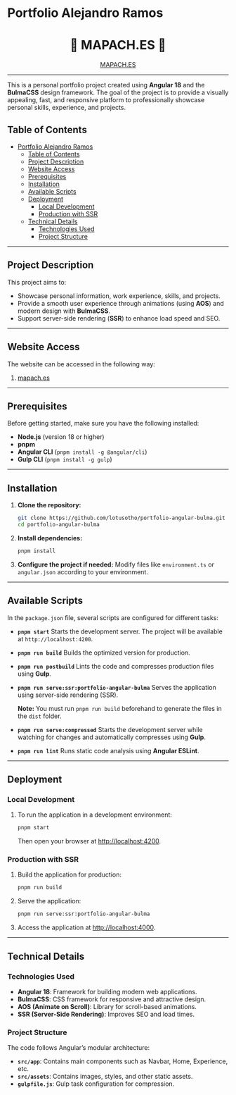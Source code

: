 # Portfolio Alejandro Ramos

<h1 align="center">🦝 <b>MAPACH.ES</b> 🦝</h1>
<p align="center"><a href="https://mapach.es">MAPACH.ES</a></p>

---

This is a personal portfolio project created using **Angular 18** and the **BulmaCSS** design framework. The goal of the project is to provide a visually appealing, fast, and responsive platform to professionally showcase personal skills, experience, and projects.

## Table of Contents

- [Portfolio Alejandro Ramos](#portfolio-alejandro-ramos)
  - [Table of Contents](#table-of-contents)
  - [Project Description](#project-description)
  - [Website Access](#website-access)
  - [Prerequisites](#prerequisites)
  - [Installation](#installation)
  - [Available Scripts](#available-scripts)
  - [Deployment](#deployment)
    - [Local Development](#local-development)
    - [Production with SSR](#production-with-ssr)
  - [Technical Details](#technical-details)
    - [Technologies Used](#technologies-used)
    - [Project Structure](#project-structure)

---

## Project Description

This project aims to:

* Showcase personal information, work experience, skills, and projects.
* Provide a smooth user experience through animations (using **AOS**) and modern design with **BulmaCSS**.
* Support server-side rendering (**SSR**) to enhance load speed and SEO.

---

## Website Access

The website can be accessed in the following way:

1. <a href="https://mapach.es">mapach.es</a>

---

## Prerequisites

Before getting started, make sure you have the following installed:

* **Node.js** (version 18 or higher)
* **pnpm**
* **Angular CLI** (`pnpm install -g @angular/cli`)
* **Gulp CLI** (`pnpm install -g gulp`)

---

## Installation

1. **Clone the repository:**

   ```bash
   git clone https://github.com/lotusotho/portfolio-angular-bulma.git
   cd portfolio-angular-bulma
   ```

2. **Install dependencies:**

   ```bash
   pnpm install
   ```

3. **Configure the project if needed:**
   Modify files like `environment.ts` or `angular.json` according to your environment.

---

## Available Scripts

In the `package.json` file, several scripts are configured for different tasks:

* **`pnpm start`**
  Starts the development server. The project will be available at `http://localhost:4200`.

* **`pnpm run build`**
  Builds the optimized version for production.

* **`pnpm run postbuild`**
  Lints the code and compresses production files using **Gulp**.

* **`pnpm run serve:ssr:portfolio-angular-bulma`**
  Serves the application using server-side rendering (SSR).

  **Note:** You must run `pnpm run build` beforehand to generate the files in the `dist` folder.

* **`pnpm run serve:compressed`**
  Starts the development server while watching for changes and automatically compresses using **Gulp**.

* **`pnpm run lint`**
  Runs static code analysis using **Angular ESLint**.

---

## Deployment

### Local Development

1. To run the application in a development environment:

   ```bash
   pnpm start
   ```

   Then open your browser at [http://localhost:4200](http://localhost:4200).

### Production with SSR

1. Build the application for production:

   ```bash
   pnpm run build
   ```

2. Serve the application:

   ```bash
   pnpm run serve:ssr:portfolio-angular-bulma
   ```

3. Access the application at [http://localhost:4000](http://localhost:4000).

---

## Technical Details

### Technologies Used

* **Angular 18**: Framework for building modern web applications.
* **BulmaCSS**: CSS framework for responsive and attractive design.
* **AOS (Animate on Scroll)**: Library for scroll-based animations.
* **SSR (Server-Side Rendering)**: Improves SEO and load times.

### Project Structure

The code follows Angular’s modular architecture:

* **`src/app`**: Contains main components such as Navbar, Home, Experience, etc.
* **`src/assets`**: Contains images, styles, and other static assets.
* **`gulpfile.js`**: Gulp task configuration for compression.